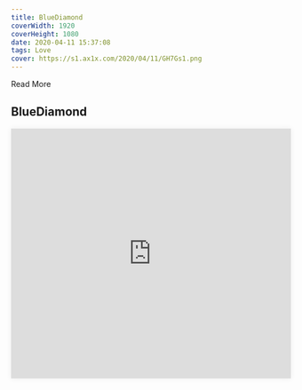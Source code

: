 ```yaml
---
title: BlueDiamond
coverWidth: 1920
coverHeight: 1080
date: 2020-04-11 15:37:08
tags: Love
cover: https://s1.ax1x.com/2020/04/11/GH7Gs1.png
---
```


Read More
<!-- more -->

## BlueDiamond

<iframe style="width:100%;height:450px;box-shadow:0px 0px 10px #eee" src="https://mofang.qq.com/iframe?modelId=10189&embed=1" frameborder="0" allowvr allowfullscreen mozallowfullscreen webkitallowfullscreen></iframe>
